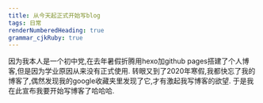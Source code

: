 ```yaml
---
title: 从今天起正式开始写blog
tags: 日常
renderNumberedHeading: true
grammar_cjkRuby: true
---
```

  因为我本人是一个初中党,在去年暑假折腾用hexo加github pages搭建了个人博客,但是因为学业原因从来没有正式使用.
  转眼又到了2020年寒假,我都快忘了我的博客了,偶然发现我的google收藏夹里发现了它,才有激起我写博客的欲望.
   于是我在此宣布我要开始写博客了哈哈哈.
   ```不过我想我应该先学学Markdown语法:-}
